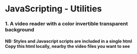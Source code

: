 # JavaScripting - Utilities
<h3>1. A video reader with a color invertible transparent background</h3>
<h4>NB: Styles and Javascript scripts are included in a single html <br>
        Copy this html locally, nearby the video files you want to see
</h4>
        
